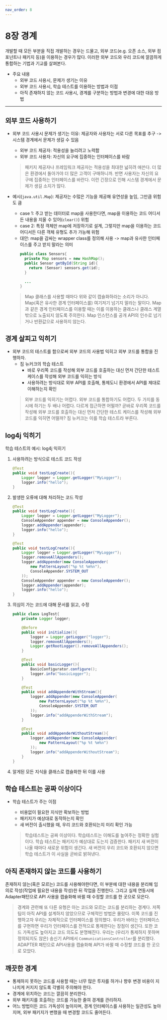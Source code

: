 ```yaml
---
nav_order: 8
---
```


# 8장 경계

개발할 때 모든 부분을 직접 개발하는 경우는 드물고, 외부 코드(e.g. 오픈 소스, 외부 컴포넌트나 패키지 등)을 이용하는 경우가 많다.
이러한 외부 코드와 우리 코드에 깔끔하게 통합하는 기법과 기교를 살펴본다.


- 주요 내용
  - 외부 코드 사용시, 문제가 생기는 이유
  - 외부 코드 사용시, 학습 테스트를 이용하는 방법과 이점
  - 아직 존재하지 않는 코드 사용시, 경계를 구분하는 방법과 변경에 대한 대응 방법

---

## 외부 코드 사용하기

- 외부 코드 사용시 문제가 생기는 이유: 제공자와 사용자는 서로 다른 목표를 추구 -> 시스템 경계에서 문제가 생길 수 있음
  - 외부 코드 제공자: 적용성을 늘리려고 노력함
  - 외부 코드 사용자: 자신의 요구에 집중하는 인터페이스를 바람
  
  > 패키지 제공자나 프레임워크 제공자는 적용성을 최대한 넓히려 애쓴다. 더 많은 환경에서 돌아가야 더 많은 고객이 구매하니까.
  > 반면 사용자는 자신의 요구에 집중하는 인터페이스를 바란다. 이런 긴장으로 인해 시스템 경계에서 문제가 생길 소지가 많다.

- 예시(`java.util.Map`): 제공자는 수많은 기능을 제공해 유연성을 높임, 그만큼 위험도 큼
  - case 1: 주고 받는 데이터로 map을 사용한다면, map을 이용하는 코드 어디서든 내용을 지울 수 있어(`clear()`) 위험
  - case 2: 특정 객체만 map에 저장하기로 설계, 그렇지만 map을 이용하는 코드 어디서든 다른 객체 유형도 추가 가능해 위험
  - 대안: map을 감싸는 wrapper class를 정의해 사용 -> map과 유사한 인터페이스를 주고 받지 말라는 의미
    ```java
    public class Sensors{
      private Map sensors = new HashMap();
      public Sensor getById(String id){
        return (Sensor) sensors.get(id);
      }
    
      ...
    }
    ```
  > Map 클래스를 사용할 때마다 위와 같이 캡슐화하라는 소리가 아니다. Map(혹은 유사한 경계 인터페이스를) 여기저기 넘기지 말라는 말이다.
  > Map과 같은 경계 인터페이스를 이용할 때는 이를 이용하는 클래스나 클래스 계열 밖으로 노출되지 않도록 주의한다.
  > Map 인스턴스를 공개 API의 인수로 넘기거나 반환값으로 사용하지 않는다.

## 경계 살피고 익히기

- 외부 코드의 테스트를 함으로써 외부 코드의 사용법 익히고 외부 코드를 통합을 진행하자.
  - 짐 뉴커크의 학습 테스트
    - 바로 우리쪽 코드를 작성해 외부 코드를 호출하는 대신 먼저 간단한 테스트 케이스를 작성해 외부 코드를 익히는 방식
    - 사용하려는 방식대로 외부 API를 호출해, 통제도니 환경에서 API를 제대로 이해하는지 확인
  > 외부 코드를 익히기는 어렵다. 외부 코드를 통합하기도 어렵다. 두 가지를 동시에 하기는 두 배나 어렵다.
  > 다르게 접근하면 어떨까? 곧바로 우리쪽 코드를 작성해 외부 코드를 호출하는 대신 먼저 간단한 테스트 케이스를 작성해 외부 코드를 익히면 어떨까? 
  > 짐 뉴커크는 이를 학습 테스트라 부른다.

## log4j 익히기

학습 테스트의 예시: log4j 익히기

1. 사용하려는 방식으로 테스트 코드 작성
    ```java
    @Test
    public void testLogCreate(){
        Logger logger = Logger.getLogger("MyLogger");
        logger.info("hello");
    } 
    ```
2. 발생한 오류에 대해 처리하는 코드 작성
    ```java
    @Test
    public void testLogCreate(){
        Logger logger = Logger.getLogger("MyLogger");
        ConsoleAppender appender = new ConsoleAppender();
        logger.addAppender(appender);
        logger.info("hello");
    } 
    ```
    ```java
    @Test
    public void testLogCreate(){
        Logger logger = Logger.getLogger("MyLogger");
        logger.removeAllAppenders();
        logger.addAppender(new ConsoleAppender(
            new PatternLayout("%p %t %m%n"),
            ConsoleAppender.SYSTEM_OUT
        ));
        ConsoleAppender appender = new ConsoleAppender();
        logger.addAppender(appender);
        logger.info("hello");
    } 
    ```
3. 의심이 가는 코드에 대해 문서를 읽고, 수정
    ```java
    public class LogTest{
        private Logger logger;
   
        @Before
        public void initialize(){
            logger = Logger.getLogger("logger");
            logger.removeAllAppenders();
            Logger.getRootLogger().removeAllAppenders();
        }
   
        @Test
        public void basicLogger(){
            BasicConfigurator.configure();
            logger.info("basicLogger");
        }
   
        @Test
        public void addAppenderWithStream(){
            logger.addAppender(new ConsoleAppender(
                new PatternLayout("%p %t %m%n"),
                ConsoleAppender.SYSTEM_OUT
            ));
            logger.info("addAppenderWithStream");
        }
   
        @Test
        public void addAppenderWithoutStream(){
            logger.addAppender(new ConsoleAppender(
                new PatternLayout("%p %t %m%n")
            ));
            logger.info("addAppenderWithoutStream");
        }
    } 
    ```
4. 알게된 모든 지식을 클래스로 캡슐화한 뒤 이를 사용

## 학습 테스트는 공짜 이상이다

- 학습 테스트가 주는 이점
    - 비용없이 필요한 지식만 확보하는 방법
    - 패키지가 예상대로 동작하는지 확인
    - 새 버전이 출시했을 때, 우리 코드와 호환되는지 미리 확인 가능
    
    > 학습테스트는 공짜 이상이다.
    > 학습테스트는 이해도를 높여주는 정확한 실험이다.
    > 학습 테스트는 패키지가 예상대로 도는지 검증한다.
    > 패키지 새 버전이 나올 때마다 새로운 위험이 생긴다. 새 버전이 우리 코드와 호환되지 않으면 학습 테스트가 이 사실을 곧바로 밝혀낸다.

## 아직 존재하지 않는 코드를 사용하기

존재하지 않는(혹은 모르는) 코드를 사용해야한다면, 이 부분에 대한 내용을 분리해 임의로 작성(작업에 필요한 내용을 작성)한 뒤 작업을 진행한다.
그리고 실제 연동시에 Adapter패턴으로 API 사용을 캡슐화해 바뀔 때 수정할 코드를 한 곳으로 모은다.

> 경계와 관련해 또 다른 유형은 아는 코드와 모르는 코드를 분리하는 경계다.
> 저쪽 팀이 아직 API를 설계하지 않았으므로 구체적인 방법은 몰랐다.
> 이쪽 코드를 진행하고자 우리는 자체적으로 인터페이스를 정의했다.
> 우리가 바라는 인터페이스를 구현하면 우리가 인터페이스를 전적으로 통제한다는 장점이 생긴다.
> 또한 코드 가독성도 높아지고 코드 의도도 분명해진다.
> 우리는 (우리가 통제하지 못하며 정의되지도 않은) 송신기 API에서 `CommunicationsController`를 분리했다.
> ADAPTER 패턴으로 API사용을 캡슐화해 API가 바뀔 때 수정할 코드를 한 곳으로 모았다.

## 깨끗한 경계

- 통제하지 못하는 코드를 사용할 때는 너무 많은 투자를 하거나 향후 변경 비용이 지나치게 커지지 않도록 각별히 주의해야 한다.
- 경계에 위치하는 코드는 깔끔히 분리한다.
- 외부 패키지를 호출하는 코드를 가능한 줄여 경계를 관리하자.
- 어느 방법이든 코드 가독성이 높아지며, 경계 인터페이스를 사용하는 일관성도 높아지며, 외부 패키지가 변했을 때 변경할 코드도 줄어든다.

